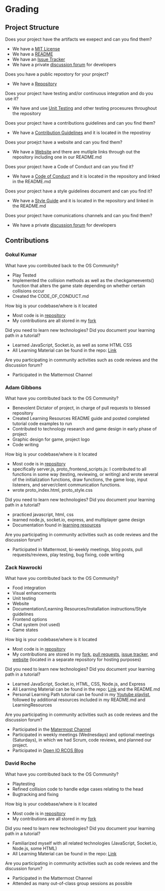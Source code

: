 # Grading  
## Project Structure
Does your project have the artifacts we exepect and can you find them?
- We have a [MIT License](https://github.com/gibboa/Open_IO/blob/master/LICENSE)
- We have a [README](https://github.com/gibboa/Open_IO/blob/master/README.md.md)
- We have an [Issue Tracker](https://github.com/gibboa/Open_IO/issues)
- We have a private [discussion forum](https://chat.rcos.io/open-source/channels/openio) for developers

Does you have a public repostory for your project?
- We have a [Repository](https://github.com/gibboa/Open_IO)  

Does your project have testing and/or continuous integration and do you use it?
- We have and use [Unit Testing](https://github.com/gibboa/Open_IO/tree/master/testing) and other testing procesures throughout the repository

Does your project have a contributions guidelines and can you find them?
- We have a [Contribution Guidelines](https://github.com/gibboa/Open_IO/blob/master/CONTRIBUTING.md) and it is located in the repostiroy

Does your proejct have a website and can you find them?
- We have a [Website](https://zacknawrocki.github.io/openiosite/) and there are mutliple links through out the repository including one in our README.md  

Does your project have a Code of Conduct and can you find it?  
- We have a [Code of Conduct](https://github.com/gibboa/Open_IO/blob/master/CODE_OF_CONDUCT.md) and it is located in the repository and linked in the README.md

Does your project have a style guidelines document and can you find it?
-  We have a [Style Guide](https://github.com/gibboa/Open_IO/blob/master/STYLE_GUIDELINES.md) and it is located in the repository and linked in the README.md

Does your project have comunications channels and can you find them?  
- We have a private [discussion forum](https://chat.rcos.io/open-source/channels/openio) for developers

## Contributions
### Gokul Kumar  
What have you contributed back to the OS Community?  
- Play Tested  
- Implemented the collision methods as well as the checkgameevents() function that alters the game state depending on whether certain collisions occur
- Created the CODE_OF_CONDUCT.md

How big is your codebase/where is it located
- Most code is in [repository](https://github.com/gibboa/Open_IO)
- My contributions are all stored in my [fork](https://github.com/krishg4/Open_IO)


Did you need to learn new technologies? Did you document your learning path in a tutorial?  
- Learned JavaScript, Socket.io, as well as some HTML CSS
- All Learning Material can be found in the repo: [Link](https://github.com/gibboa/Open_IO/tree/master/LearningResources)

Are you participating in community activities such as code reviews and the discussion forum?  
- Participated in the Mattermost Channel

### Adam Gibbons

What have you contributed back to the OS Community?  
- Benevolent Dictator of project, in charge of pull requests to blessed repository
- Created Learning Resources README guide and posted completed tutorial code examples to run
- Contributed to technology research and game design in early phase of project
- Graphic design for game, project logo
- Code writing

How big is your codebase/where is it located
- Most code is in [repository](https://github.com/gibboa/Open_IO)
- specifically server.js, proto_frontend_scripts.js: I contributed to all functions in some way (testing, reviewing, or writing) and wrote several of the initialization functions, draw functions, the game loop, input listeners, and server/client communication functions.
- wrote proto_index.html, proto_style.css

Did you need to learn new technologies? Did you document your learning path in a tutorial?  
- practiced javascript, html, css
- learned node.js, socket.io, express, and multiplayer game design 
- Documentation found in [learning resources](https://github.com/gibboa/Open_IO/tree/master/LearningResources)

Are you participating in community activities such as code reviews and the discussion forum?  
- Participated in Mattermost, bi-weekly meetings, blog posts, pull requests/reviews, play testing, bug fixing, code writing

### Zack Nawrocki 
What have you contributed back to the OS Community?  
- Food integration
- Visual enhancements
- Unit testing
- Website
- Documentation/Learning Resources/Installation instructions/Style guidelines
- Frontend options
- Chat system (not used)
- Game states

How big is your codebase/where is it located
- Most code is in [repository](https://github.com/gibboa/Open_IO)
- My contributions are stored in my [fork](https://github.com/zacknawrocki/Open_IO), [pull requests](https://github.com/gibboa/Open_IO/pulls?q=is%3Apr+is%3Aclosed), [issue tracker](https://textuploader.com/1d57g), and [website](https://github.com/zacknawrocki/openiosite) (located in a separate repository for hosting purposes)

Did you need to learn new technologies? Did you document your learning path in a tutorial?  
- Learned JavaScript, Socket.io, HTML, CSS, Node.js, and Express 
- All Learning Material can be found in the repo: [Link](https://github.com/gibboa/Open_IO/tree/master/LearningResources) and the README.md
- Personal Learning Path tutorial can be found in my [Youtube playlist](https://www.youtube.com/playlist?list=PLPgx4r0FGixlivPRCBuMP0H2WPaEShrlU), followed by additional resources included in my README.md and LearningResources

Are you participating in community activities such as code reviews and the discussion forum?  
- Participated in the [Matermost Channel](https://chat.rcos.io/open-source/channels/openio)
- Participated in weekly meetings (Wednesdays) and optional meetings (Saturdays), in which we had Scrum, code reviews, and planned our project.
- Participated in [Open IO RCOS Blog](https://rcos.io/projects/gibboa/open_io/blog)

### David Roche 
What have you contributed back to the OS Community?  
- Playtesting
- Refined collision code to handle edge cases relating to the head
- Bugtracking and fixing

How big is your codebase/where is it located
- Most code is in [repository](https://github.com/gibboa/Open_IO)
- My contributions are all stored in my [fork](https://github.com/drochecsp2017/Open_IO)


Did you need to learn new technologies? Did you document your learning path in a tutorial?  
- Familiarized myself with all related technologies (JavaScript, Socket.io, Node.js, some HTML)
- All Learning Material can be found in the repo: [Link](https://github.com/gibboa/Open_IO/tree/master/LearningResources)

Are you participating in community activities such as code reviews and the discussion forum?  
- Participated in the Mattermost Channel
- Attended as many out-of-class group sessions as possible
